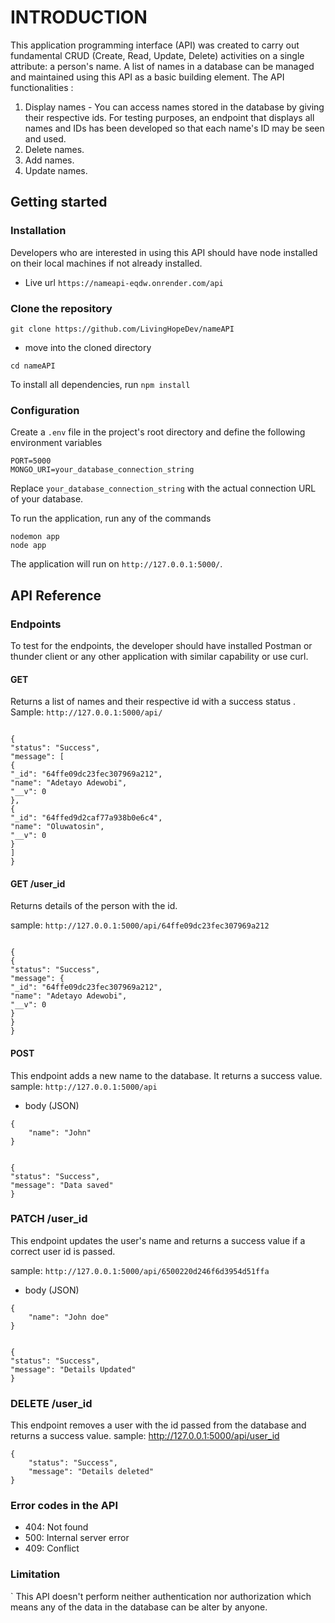 # INTRODUCTION

This application programming interface (API) was created to carry out fundamental CRUD (Create, Read, Update, Delete) activities on a single attribute: a person's name. A list of names in a database can be managed and maintained using this API as a basic building element.
The API functionalities :

1.  Display names - You can access names stored in the database by giving their respective ids. For testing purposes, an endpoint that displays all names and IDs has been developed so that each name's ID may be seen and used.
2.  Delete names.
3.  Add names.
4.  Update names.

## Getting started

### Installation

Developers who are interested in using this API should have node installed on their local machines if not already installed.

- Live url `https://nameapi-eqdw.onrender.com/api`

### Clone the repository

```
git clone https://github.com/LivingHopeDev/nameAPI

```

- move into the cloned directory

```
cd nameAPI
```

To install all dependencies, run `npm install`

### Configuration

Create a `.env` file in the project's root directory and define the following environment variables

```
PORT=5000
MONGO_URI=your_database_connection_string
```

Replace `your_database_connection_string` with the actual connection URL of your database.

To run the application, run any of the commands

```
nodemon app
node app
```

The application will run on `http://127.0.0.1:5000/`.

## API Reference

### Endpoints

To test for the endpoints, the developer should have installed Postman or thunder client or any other application with similar capability or use curl.

#### GET

Returns a list of names and their respective id with a success status .
Sample: `http://127.0.0.1:5000/api/`

```

{
"status": "Success",
"message": [
{
"_id": "64ffe09dc23fec307969a212",
"name": "Adetayo Adewobi",
"__v": 0
},
{
"_id": "64ffed9d2caf77a938b0e6c4",
"name": "Oluwatosin",
"__v": 0
}
]
}

```

#### GET /user_id

Returns details of the person with the id.

sample: `http://127.0.0.1:5000/api/64ffe09dc23fec307969a212`

```

{
{
"status": "Success",
"message": {
"_id": "64ffe09dc23fec307969a212",
"name": "Adetayo Adewobi",
"__v": 0
}
}
}

```

#### POST

This endpoint adds a new name to the database. It returns a success value.
sample: `http://127.0.0.1:5000/api`

- body (JSON)

```
{
    "name": "John"
}
```

```

{
"status": "Success",
"message": "Data saved"
}

```

### PATCH /user_id

This endpoint updates the user's name and returns a success value if a correct user id is passed.

sample: `http://127.0.0.1:5000/api/6500220d246f6d3954d51ffa`

- body (JSON)

```
{
    "name": "John doe"
}
```

```

{
"status": "Success",
"message": "Details Updated"
}

```

### DELETE /user_id

This endpoint removes a user with the id passed from the database and returns a success value.
sample: http://127.0.0.1:5000/api/user_id

```
{
    "status": "Success",
    "message": "Details deleted"
}
```

### Error codes in the API

- 404: Not found
- 500: Internal server error
- 409: Conflict

### Limitation

` This API doesn't perform neither authentication nor authorization which means any of the data in the database can be alter by anyone.
